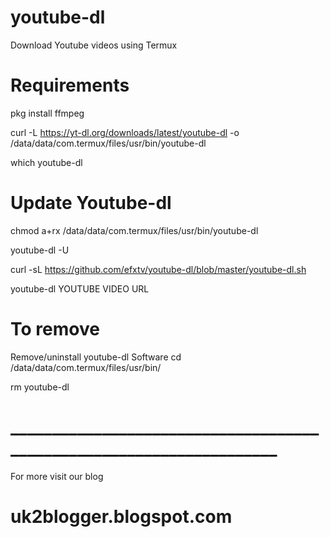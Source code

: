 # youtube-dl
Download Youtube videos using Termux
# Requirements 
pkg install ffmpeg

curl -L https://yt-dl.org/downloads/latest/youtube-dl -o /data/data/com.termux/files/usr/bin/youtube-dl

which youtube-dl

# Update Youtube-dl

chmod a+rx /data/data/com.termux/files/usr/bin/youtube-dl

youtube-dl -U

curl -sL https://github.com/efxtv/youtube-dl/blob/master/youtube-dl.sh

youtube-dl YOUTUBE VIDEO URL

# To remove

Remove/uninstall youtube-dl Software
cd /data/data/com.termux/files/usr/bin/

rm youtube-dl

# _____________________________________________________________________

For more visit our blog 

# uk2blogger.blogspot.com


